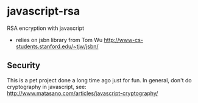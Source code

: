 javascript-rsa
==============

RSA encryption with javascript

* relies on jsbn library from Tom Wu
  http://www-cs-students.stanford.edu/~tjw/jsbn/

Security
--------

This is a pet project done a long time ago just for fun. In general, don't do cryptography in javascript, see:
<http://www.matasano.com/articles/javascript-cryptography/>
